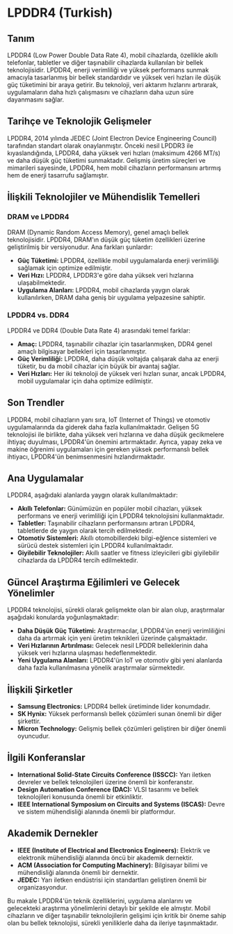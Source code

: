 # LPDDR4 (Turkish)

## Tanım

LPDDR4 (Low Power Double Data Rate 4), mobil cihazlarda, özellikle akıllı telefonlar, tabletler ve diğer taşınabilir cihazlarda kullanılan bir bellek teknolojisidir. LPDDR4, enerji verimliliği ve yüksek performans sunmak amacıyla tasarlanmış bir bellek standardıdır ve yüksek veri hızları ile düşük güç tüketimini bir araya getirir. Bu teknoloji, veri aktarım hızlarını artırarak, uygulamaların daha hızlı çalışmasını ve cihazların daha uzun süre dayanmasını sağlar.

## Tarihçe ve Teknolojik Gelişmeler

LPDDR4, 2014 yılında JEDEC (Joint Electron Device Engineering Council) tarafından standart olarak onaylanmıştır. Önceki nesil LPDDR3 ile kıyaslandığında, LPDDR4, daha yüksek veri hızları (maksimum 4266 MT/s) ve daha düşük güç tüketimi sunmaktadır. Gelişmiş üretim süreçleri ve mimarileri sayesinde, LPDDR4, hem mobil cihazların performansını artırmış hem de enerji tasarrufu sağlamıştır.

## İlişkili Teknolojiler ve Mühendislik Temelleri

### DRAM ve LPDDR4

DRAM (Dynamic Random Access Memory), genel amaçlı bellek teknolojisidir. LPDDR4, DRAM'ın düşük güç tüketim özellikleri üzerine geliştirilmiş bir versiyonudur. Ana farkları şunlardır:

- **Güç Tüketimi:** LPDDR4, özellikle mobil uygulamalarda enerji verimliliği sağlamak için optimize edilmiştir.
- **Veri Hızı:** LPDDR4, LPDDR3'e göre daha yüksek veri hızlarına ulaşabilmektedir.
- **Uygulama Alanları:** LPDDR4, mobil cihazlarda yaygın olarak kullanılırken, DRAM daha geniş bir uygulama yelpazesine sahiptir.

### LPDDR4 vs. DDR4

LPDDR4 ve DDR4 (Double Data Rate 4) arasındaki temel farklar:

- **Amaç:** LPDDR4, taşınabilir cihazlar için tasarlanmışken, DDR4 genel amaçlı bilgisayar bellekleri için tasarlanmıştır.
- **Güç Verimliliği:** LPDDR4, daha düşük voltajda çalışarak daha az enerji tüketir, bu da mobil cihazlar için büyük bir avantaj sağlar.
- **Veri Hızları:** Her iki teknoloji de yüksek veri hızları sunar, ancak LPDDR4, mobil uygulamalar için daha optimize edilmiştir.

## Son Trendler

LPDDR4, mobil cihazların yanı sıra, IoT (Internet of Things) ve otomotiv uygulamalarında da giderek daha fazla kullanılmaktadır. Gelişen 5G teknolojisi ile birlikte, daha yüksek veri hızlarına ve daha düşük gecikmelere ihtiyaç duyulması, LPDDR4'ün önemini artırmaktadır. Ayrıca, yapay zeka ve makine öğrenimi uygulamaları için gereken yüksek performanslı bellek ihtiyacı, LPDDR4'ün benimsenmesini hızlandırmaktadır.

## Ana Uygulamalar

LPDDR4, aşağıdaki alanlarda yaygın olarak kullanılmaktadır:

- **Akıllı Telefonlar:** Günümüzün en popüler mobil cihazları, yüksek performans ve enerji verimliliği için LPDDR4 teknolojisini kullanmaktadır.
- **Tabletler:** Taşınabilir cihazların performansını artıran LPDDR4, tabletlerde de yaygın olarak tercih edilmektedir.
- **Otomotiv Sistemleri:** Akıllı otomobillerdeki bilgi-eğlence sistemleri ve sürücü destek sistemleri için LPDDR4 kullanılmaktadır.
- **Giyilebilir Teknolojiler:** Akıllı saatler ve fitness izleyicileri gibi giyilebilir cihazlarda da LPDDR4 tercih edilmektedir.

## Güncel Araştırma Eğilimleri ve Gelecek Yönelimler

LPDDR4 teknolojisi, sürekli olarak gelişmekte olan bir alan olup, araştırmalar aşağıdaki konularda yoğunlaşmaktadır:

- **Daha Düşük Güç Tüketimi:** Araştırmacılar, LPDDR4'ün enerji verimliliğini daha da artırmak için yeni üretim teknikleri üzerinde çalışmaktadır.
- **Veri Hızlarının Artırılması:** Gelecek nesil LPDDR belleklerinin daha yüksek veri hızlarına ulaşması hedeflenmektedir.
- **Yeni Uygulama Alanları:** LPDDR4'ün IoT ve otomotiv gibi yeni alanlarda daha fazla kullanılmasına yönelik araştırmalar sürmektedir.

## İlişkili Şirketler

- **Samsung Electronics:** LPDDR4 bellek üretiminde lider konumdadır.
- **SK Hynix:** Yüksek performanslı bellek çözümleri sunan önemli bir diğer şirkettir.
- **Micron Technology:** Gelişmiş bellek çözümleri geliştiren bir diğer önemli oyuncudur.

## İlgili Konferanslar

- **International Solid-State Circuits Conference (ISSCC):** Yarı iletken devreler ve bellek teknolojileri üzerine önemli bir konferanstır.
- **Design Automation Conference (DAC):** VLSI tasarımı ve bellek teknolojileri konusunda önemli bir etkinliktir.
- **IEEE International Symposium on Circuits and Systems (ISCAS):** Devre ve sistem mühendisliği alanında önemli bir platformdur.

## Akademik Dernekler

- **IEEE (Institute of Electrical and Electronics Engineers):** Elektrik ve elektronik mühendisliği alanında öncü bir akademik dernektir.
- **ACM (Association for Computing Machinery):** Bilgisayar bilimi ve mühendisliği alanında önemli bir dernektir.
- **JEDEC:** Yarı iletken endüstrisi için standartları geliştiren önemli bir organizasyondur.

Bu makale LPDDR4'ün teknik özelliklerini, uygulama alanlarını ve gelecekteki araştırma yönelimlerini detaylı bir şekilde ele almıştır. Mobil cihazların ve diğer taşınabilir teknolojilerin gelişimi için kritik bir öneme sahip olan bu bellek teknolojisi, sürekli yeniliklerle daha da ileriye taşınmaktadır.
